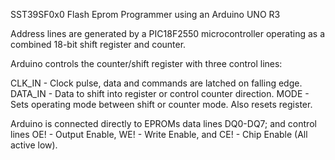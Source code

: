 SST39SF0x0 Flash Eprom Programmer using an Arduino UNO R3

Address lines are generated by a PIC18F2550 microcontroller operating as a combined 18-bit shift register and counter.

Arduino controls the counter/shift register with three control lines:

CLK_IN - Clock pulse, data and commands are latched on falling edge.
DATA_IN - Data to shift into register or control counter direction.
MODE - Sets operating mode between shift or counter mode. Also resets register.

Arduino is connected directly to EPROMs data lines DQ0-DQ7; and control lines OE! - Output Enable, WE! - Write Enable, and CE! - Chip Enable (All active low).
